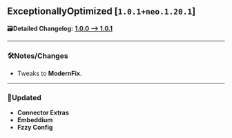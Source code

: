 ## ExceptionallyOptimized [`1.0.1+neo.1.20.1`]

🗃️**Detailed Changelog:** [**1.0.0 --> 1.0.1**](https://github.com/UltimatChamp/ExceptionallyOptimized/commits/)

<hr>

### 🛠️Notes/Changes

- Tweaks to **ModernFix**.

<hr>

### 🔄️Updated

- <b>Connector Extras
- Embeddium
- Fzzy Config</b>

